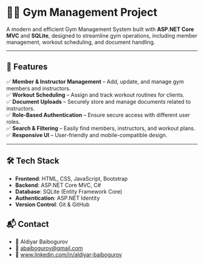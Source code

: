 # 🏋️‍♂️ Gym Management Project

A modern and efficient Gym Management System built with **ASP.NET Core MVC** and **SQLite**, designed to streamline gym operations, including member management, workout scheduling, and document handling.

---

## 🚀 Features  

✅ **Member & Instructor Management** – Add, update, and manage gym members and instructors.  
✅ **Workout Scheduling** – Assign and track workout routines for clients.  
✅ **Document Uploads** – Securely store and manage documents related to instructors.  
✅ **Role-Based Authentication** – Ensure secure access with different user roles.  
✅ **Search & Filtering** – Easily find members, instructors, and workout plans.  
✅ **Responsive UI** – User-friendly and mobile-compatible design.  

---

## 🛠️ Tech Stack  

- **Frontend**: HTML, CSS, JavaScript, Bootstrap  
- **Backend**: ASP.NET Core MVC, C#  
- **Database**: SQLite (Entity Framework Core)  
- **Authentication**: ASP.NET Identity  
- **Version Control**: Git & GitHub


## 📬 Contact

- 💼 Aldiyar Baibogurov
- 📧 abaibogurov@gmail.com
- 🔗 www.linkedin.com/in/aldiyar-baibogurov
